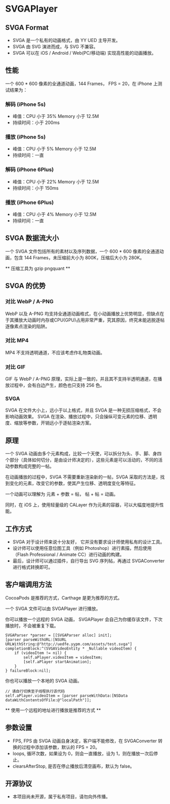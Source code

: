 # SVGAPlayer

## SVGA Format

* SVGA 是一个私有的动画格式，由 YY UED 主导开发。
* SVGA 由 SVG 演进而成，与 SVG 不兼容。
* SVGA 可以在 iOS / Android / Web(PC/移动端) 实现高性能的动画播放。

## 性能

一个 600 * 600 像素的全通道动画，144 Frames， FPS = 20，在 iPhone 上测试结果为：

### 解码 (iPhone 5s)
* 峰值：CPU 小于 35% Memory 小于 12.5M
* 持续时间：小于 200ms

### 播放 (iPhone 5s)
* 峰值：CPU 小于 5% Memory 小于 12.5M
* 持续时间：一直

### 解码 (iPhone 6Plus)
* 峰值：CPU 小于 22% Memory 小于 12.5M
* 持续时间：小于 150ms

### 播放 (iPhone 6Plus)
* 峰值：CPU 小于 4% Memory 小于 12.5M
* 持续时间：一直

## SVGA 数据流大小

一个 SVGA 文件包括所有的素材以及序列数据，一个 600 * 600 像素的全通道动画，包含 144 Frames，未压缩前大小为 800K，压缩后大小为 280K。

** 压缩工具为 gzip pngquant ** 

## SVGA 的优势

### 对比 WebP / A-PNG

WebP 以及 A-PNG 均支持全通道动画格式，在小动画播放上优势明显，但缺点在于其播放大动画时内存或CPU(GPU)占用非常严重，究其原因，终究未能逃脱逐帖逐像素点渲染的陷阱。

### 对比 MP4

MP4 不支持透明通道，不应该考虑作礼物类动画。

### 对比 GIF

GIF 与 WebP / A-PNG 原理，实际上是一致的，并且其不支持半透明通道，在播放过程中，会有白边产生，颜色也只支持 256 色。

### SVGA

SVGA 在文件大小上，远小于以上格式，并且 SVGA 是一种无损压缩格式，不会影响动画效果。 SVGA 在渲染、播放过程中，只会操纵可变元素的位移、透明度、缩放等参数，开销远小于逐帖渲染方案。

## 原理

一个 SVGA 动画由多个元素构成，比较一个天使，可以拆分为头、手、脚、身四个部分（具体如何切分，是由设计师决定的），这些元素是可以活动的，不同的活动参数构成完整的一帖。

在动画播放的过程中，SVGA 不需要重新渲染新的一帖，SVGA 采取的方法是，找到变化的元素，改变它的参数，使其产生位移、透明度变化等特征。

一个动画可以理解为 元素 + 参数 = 帖， 帖 + 帖 = 动画。

同时，在 iOS 上，使用轻量级的 CALayer 作为元素的容器，可以大幅度地提升性能。

## 工作方式

* SVGA 对于设计师来说十分友好， 它并没有要求设计师使用私有的设计工具。 
* 设计师可以使用任意位图工具（例如 Photoshop）进行素描，然后使用（Flash Professional / Animate CC）进行动画的构建。
* 最后，设计师可以通过插件，自行导出 SVG 序列帖，再通过 SVGAConverter 进行格式转换即可。

## 客户端调用方法

CocoaPods 是推荐的方式，Carthage 是更为推荐的方式。

一个 SVGA 文件可以由 SVGAPlayer 进行播放。

你可以播放一个远程的 SVGA 动画， SVGAPlayer 会自己为你缓存该文件，下次播放时，不会被重复下载。

```
SVGAParser *parser = [[SVGAParser alloc] init];
[parser parseWithURL:[NSURL URLWithString:@"http://uedfe.yypm.com/assets/test.svga"] completionBlock:^(SVGAVideoEntity * _Nullable videoItem) {
    if (videoItem != nil) {
        self.aPlayer.videoItem = videoItem;
        [self.aPlayer startAnimation];
    }
} failureBlock:nil];
```

你也可以播放一个本地的 SVGA 动画。

```
// 请自行切换至子线程执行该代码
self.aPlayer.videoItem = [parser parseWithData:[NSData dataWithContentsOfFile:@"localPath"]];
```

** 使用一个远程的地址进行播放是推荐的方式 **

## 参数设置

* FPS, FPS 由 SVGA 动画自身决定，客户端不能修改，在 SVGAConverter 转换的过程中添加该参数，默认的 FPS = 20。
* loops, 循环次数，如果设为 0，则会一直播放，设为 1，则在播放一次后停止。
* clearsAfterStop, 是否在停止播放后清空画布，默认为 false。 

## 开源协议

* 本项目尚未开源，属于私有项目，请勿向外传播。